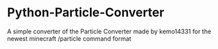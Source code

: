 # Python-Particle-Converter
A simple converter of the Particle Converter made by kemo14331 for the newest minecraft /particle command format
